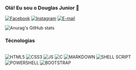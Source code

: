 
### Olá! Eu sou o Douglas Junior 👋

[![Facebook](https://img.shields.io/badge/Facebook-1877F2?style=for-the-badge&logo=facebook&logoColor=white
)](https://www.facebook.com/profile.php?id=100006770490785)
[![Instagram](https://img.shields.io/badge/Instagram-E4405F?style=for-the-badge&logo=instagram&logoColor=white
)](https://www.instagram.com/http_douglasjr/)
[![E-mail](https://img.shields.io/badge/Gmail-D14836?style=for-the-badge&logo=gmail&logoColor=white
)](https://is.gd/douglasmelere)

![Anurag's GitHub stats](https://github-readme-stats.vercel.app/api?username=douglasmelere&show_icons=true&theme=radical )

### Técnologias

<div style="display: inline-block"><br/>
    <img align="center" alt="HTML5" src="https://img.shields.io/badge/HTML5-E34F26?style=for-the-badge&logo=html5&logoColor=white">
    <img align="center" alt="CSS3" src="https://img.shields.io/badge/CSS3-1572B6?style=for-the-badge&logo=css3&logoColor=white
">
    <img align="center" alt="JS" src="https://img.shields.io/badge/JavaScript-F7DF1E?style=for-the-badge&logo=javascript&logoColor=black
">
    <img align="center" alt="C" src="https://img.shields.io/badge/C-00599C?style=for-the-badge&logo=c&logoColor=white
">
    <img align="center" alt="MARKDOWN" src="https://img.shields.io/badge/Markdown-000000?style=for-the-badge&logo=markdown&logoColor=white
">
    <img align="center" alt="SHELL SCRIPT" src="https://img.shields.io/badge/Shell_Script-121011?style=for-the-badge&logo=gnu-bash&logoColor=white
">
    <img align="center" alt="POWERSHELL" src="https://img.shields.io/badge/Powershell-2CA5E0?style=for-the-badge&logo=powershell&logoColor=white">
    <img align="center" alt="BOOTSTRAP" src="https://img.shields.io/badge/Bootstrap-563D7C?style=for-the-badge&logo=bootstrap&logoColor=white">
    
<div/> 
